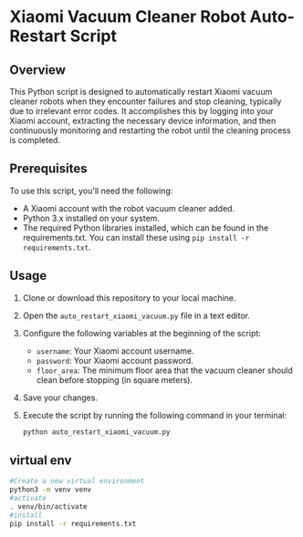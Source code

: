 # Xiaomi Vacuum Cleaner Robot Auto-Restart Script

## Overview

This Python script is designed to automatically restart Xiaomi vacuum cleaner robots when they encounter failures and stop cleaning, typically due to irrelevant error codes. It accomplishes this by logging into your Xiaomi account, extracting the necessary device information, and then continuously monitoring and restarting the robot until the cleaning process is completed.

## Prerequisites

To use this script, you'll need the following:

- A Xiaomi account with the robot vacuum cleaner added.
- Python 3.x installed on your system.
- The required Python libraries installed, which can be found in the requirements.txt. You can install these using `pip install -r requirements.txt`.

## Usage

1. Clone or download this repository to your local machine.
2. Open the `auto_restart_xiaomi_vacuum.py` file in a text editor.
3. Configure the following variables at the beginning of the script:
   - `username`: Your Xiaomi account username.
   - `password`: Your Xiaomi account password.
   - `floor_area`: The minimum floor area that the vacuum cleaner should clean before stopping (in square meters).
4. Save your changes.
5. Execute the script by running the following command in your terminal:

   ```bash
   python auto_restart_xiaomi_vacuum.py

## virtual env
```bash
#Create a new virtual environment
python3 -m venv venv
#activate
. venv/bin/activate
#install
pip install -r requirements.txt
